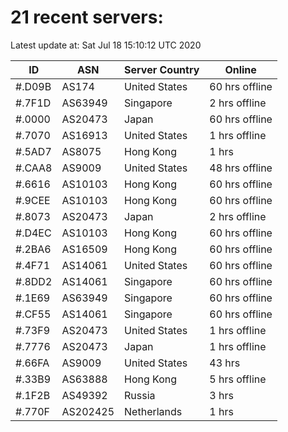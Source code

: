 # 21 recent servers:

Latest update at: Sat Jul 18 15:10:12 UTC 2020

| ID | ASN | Server Country | Online |
| -- | --- | -------------- | ------ |
| #.D09B | AS174 | United States | 60 hrs offline |
| #.7F1D | AS63949 | Singapore | 2 hrs offline |
| #.0000 | AS20473 | Japan | 60 hrs offline |
| #.7070 | AS16913 | United States | 1 hrs offline |
| #.5AD7 | AS8075 | Hong Kong | 1 hrs |
| #.CAA8 | AS9009 | United States | 48 hrs offline |
| #.6616 | AS10103 | Hong Kong | 60 hrs offline |
| #.9CEE | AS10103 | Hong Kong | 60 hrs offline |
| #.8073 | AS20473 | Japan | 2 hrs offline |
| #.D4EC | AS10103 | Hong Kong | 60 hrs offline |
| #.2BA6 | AS16509 | Hong Kong | 60 hrs offline |
| #.4F71 | AS14061 | United States | 60 hrs offline |
| #.8DD2 | AS14061 | Singapore | 60 hrs offline |
| #.1E69 | AS63949 | Singapore | 60 hrs offline |
| #.CF55 | AS14061 | Singapore | 60 hrs offline |
| #.73F9 | AS20473 | United States | 1 hrs offline |
| #.7776 | AS20473 | Japan | 1 hrs offline |
| #.66FA | AS9009 | United States | 43 hrs |
| #.33B9 | AS63888 | Hong Kong | 5 hrs offline |
| #.1F2B | AS49392 | Russia | 3 hrs |
| #.770F | AS202425 | Netherlands | 1 hrs |


